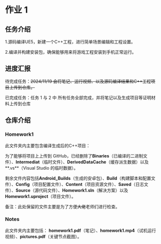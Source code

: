 # 作业 1
## 任务介绍
1.源码编译UE5，新建一个C++工程，进行简单场景编辑和工程设置。

2.编译并构建安装包，确保能够用来将游戏工程安装到手机正常运行。
## 进度汇报
待完成任务：~~2024/11/19 会将笔记、运行视频、以及源码编译结果和C++工程项目上传到仓库。~~

已完成任务：任务 1 与 2 中 所有任务全部完成，并将笔记以及生成项目等证明材料上传到仓库
## 仓库介绍
### Homework1
此文件夹内主要包含编译生成后的C++项目：

为了能够将项目上上传到 GitHub，已经删除了**Binaries**（已编译的二进制文件）、**Intermediat**（临时文件）、**DerivedDataCache**（缓存派生数据）以及**.vs**（Visual Studio 的临时数据）。

剩余文件内容包括**Android_Builds**（生成的安卓包）、**Build**（构建脚本和配置文件）、**Config**（项目配置文件）、**Content**（项目资源文件）、**Saved**（日志文件）、**Source**（源代码文件）、**Homework1.sln**（解决方案）以及**Homework1.uproject**（项目文件）。

备注：此处保留的文件主要是为了方便~~大佬~~老师们进行检查。

### Notes
此文件夹内主要包括：
**homework1.pdf**（笔记）、**homework1.mp4**（试机运行视频）、**pictures.pdf**（关键节点截图）。


